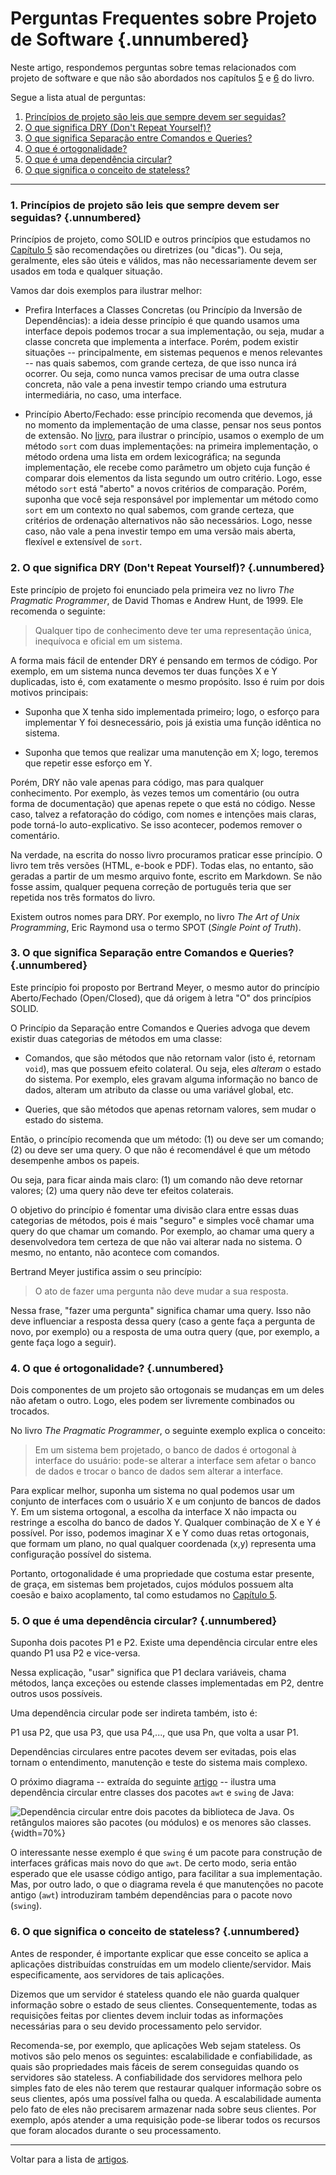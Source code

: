 # Perguntas Frequentes sobre Projeto de Software {.unnumbered}

Neste artigo, respondemos perguntas sobre temas relacionados com projeto 
de software e que não são abordados nos capítulos 
[5](../cap5.html) e [6](../cap6.html) do livro. 

Segue a lista atual de perguntas:

1. [Princípios de projeto são leis que sempre devem ser seguidas?](#princ%C3%ADpios-de-projeto-s%C3%A3o-leis-que-sempre-devem-ser-seguidas)
2. [O que significa DRY (Don't Repeat Yourself)?](#o-que-significa-dry-dont-repeat-yourself)
3. [O que significa Separação entre Comandos e Queries?](#o-que-significa-separa%C3%A7%C3%A3o-entre-comandos-e-queries)
4. [O que é ortogonalidade?](#o-que-%C3%A9-ortogonalidade)
5. [O que é uma dependência circular?](#o-que-%C3%A9-uma-depend%C3%AAncia-circular)
6. [O que significa o conceito de stateless?](#o-que-significa-o-conceito-de-stateless)

* * * 

### 1. Princípios de projeto são leis que sempre devem ser seguidas? {.unnumbered}

Princípios de projeto, como SOLID e outros princípios que estudamos no 
[Capítulo 5](../cap5.html#solid-e-outros-princ%C3%ADpios-de-projeto) são 
recomendações ou diretrizes (ou "dicas"). Ou seja, geralmente, eles são 
úteis e válidos, mas não necessariamente devem ser usados em toda e 
qualquer situação.

Vamos dar dois exemplos para ilustrar melhor:

* Prefira Interfaces a Classes Concretas (ou Princípio da Inversão de 
Dependências): a ideia desse princípio é que quando usamos uma interface 
depois podemos trocar a sua implementação, ou seja, mudar a 
classe concreta que implementa a interface. Porém, podem existir 
situações -- principalmente, em sistemas pequenos e menos relevantes --
nas quais sabemos, com grande certeza, de que isso nunca irá ocorrer. 
Ou seja, como nunca vamos precisar de uma outra classe concreta, 
não vale a pena investir tempo criando uma estrutura intermediária, 
no caso, uma interface.

* Princípio Aberto/Fechado: esse princípio recomenda que devemos, já no 
momento da implementação de uma classe, pensar nos seus pontos de 
extensão. No [livro](../cap5.html#princ%C3%ADpio-abertofechado), para ilustrar 
o princípio, usamos o exemplo de um método `sort` com duas implementações: 
na primeira implementação, o método ordena uma lista em ordem lexicográfica; 
na segunda implementação, ele recebe como parâmetro um objeto cuja 
função é comparar dois elementos da lista segundo um outro critério. 
Logo, esse método `sort` está "aberto" a novos critérios de comparação. 
Porém, suponha que você seja responsável por implementar um método 
como `sort` em um contexto no qual sabemos, com grande certeza, que critérios 
de ordenação alternativos não são necessários. Logo, nesse caso, não vale 
a pena investir tempo em uma versão mais aberta, flexível e 
extensível de `sort`.


### 2. O que significa DRY (Don't Repeat Yourself)? {.unnumbered}

Este princípio de projeto foi enunciado pela primeira vez no 
livro *The Pragmatic Programmer*, de David Thomas e Andrew Hunt, 
de 1999. Ele recomenda o seguinte: 

> Qualquer tipo de conhecimento deve ter uma representação única, 
inequívoca e oficial em um sistema.

A forma mais fácil de entender DRY é pensando em termos
de código. Por exemplo, em um sistema nunca devemos ter duas funções
X e Y duplicadas, isto é, com exatamente o mesmo propósito. Isso é 
ruim por dois motivos principais: 

* Suponha que X tenha sido implementada primeiro; logo, o esforço para 
implementar Y foi desnecessário, pois já existia uma função idêntica 
no sistema. 

* Suponha que temos que realizar uma manutenção em X; logo, teremos 
que repetir esse esforço em Y. 

Porém, DRY não vale apenas para código, mas para qualquer conhecimento.
Por exemplo, às vezes temos um comentário (ou outra forma de documentação)
que apenas repete o que está no código. Nesse caso, talvez a refatoração
do código, com nomes e intenções mais claras, pode torná-lo auto-explicativo. 
Se isso acontecer, podemos remover o comentário.

Na verdade, na escrita do nosso livro procuramos praticar esse 
princípio. O livro tem três versões (HTML, e-book e PDF). Todas elas, 
no entanto, são geradas a partir de um mesmo arquivo fonte, escrito 
em Markdown. Se não fosse assim, qualquer pequena correção de português 
teria que ser repetida nos três formatos do livro.

Existem outros nomes para DRY. Por exemplo, no livro *The Art of Unix 
Programming*, Eric Raymond usa o termo SPOT (*Single Point of Truth*).

### 3. O que significa Separação entre Comandos e Queries? {.unnumbered}

Este princípio foi proposto por Bertrand Meyer, o mesmo autor do
princípio Aberto/Fechado (Open/Closed), que dá origem à letra "O"
dos princípios SOLID.

O Princípio da Separação entre Comandos e Queries advoga que devem 
existir duas categorias de métodos em uma classe:

* Comandos, que são métodos que não retornam valor (isto é,
retornam `void`), mas que possuem efeito colateral. Ou seja, 
eles *alteram* o estado do sistema. Por exemplo, eles gravam 
alguma informação no banco de dados, alteram um atributo da 
classe ou uma variável global, etc.

* Queries, que são métodos que apenas retornam valores, sem 
mudar o estado do sistema.

Então, o princípio recomenda que um método: (1) ou deve
ser um comando; (2) ou deve ser uma query. O que não é 
recomendável é que um método desempenhe ambos os papeis.

Ou seja, para ficar ainda mais claro: (1) um comando não
deve retornar valores; (2) uma query não deve ter efeitos
colaterais.

O objetivo do princípio é fomentar uma divisão clara entre 
essas duas categorias de métodos, pois é mais "seguro" e 
simples você chamar uma query do que chamar um comando. Por 
exemplo, ao chamar uma query a desenvolvedora tem certeza de 
que não vai alterar nada no sistema. O mesmo, no entanto, 
não acontece com comandos.

Bertrand Meyer justifica assim o seu princípio:

> O ato de fazer uma pergunta não deve mudar a sua resposta.

Nessa frase, "fazer uma pergunta" significa chamar uma
query. Isso não deve influenciar a resposta dessa query 
(caso a gente faça a pergunta de novo, por exemplo) ou 
a resposta de uma outra query (que, por exemplo, a gente 
faça logo a seguir).

### 4. O que é ortogonalidade? {.unnumbered}

Dois componentes de um projeto são ortogonais se mudanças em um deles 
não afetam o outro. Logo, eles podem ser livremente combinados 
ou trocados.

No livro *The Pragmatic Programmer*, o seguinte exemplo explica o 
conceito:

> Em um sistema bem projetado, o banco de dados é ortogonal 
à interface do usuário: pode-se alterar a interface sem afetar 
o banco de dados e trocar o banco de dados sem alterar a interface.

Para explicar melhor, suponha um sistema no qual podemos usar um 
conjunto de interfaces com o usuário X e um conjunto de bancos de dados Y. 
Em um sistema ortogonal, a escolha da interface X não impacta ou 
restringe a escolha do banco de dados Y. Qualquer combinação de X e Y 
é possível. Por isso, podemos imaginar X e Y como duas retas 
ortogonais, que formam um plano, no qual qualquer coordenada (x,y) 
representa uma configuração possível do sistema.

Portanto, ortogonalidade é uma propriedade que costuma estar 
presente, de graça, em sistemas bem projetados, cujos módulos possuem 
alta coesão e baixo acoplamento, tal como estudamos no 
[Capítulo 5](../cap5.html#coes%C3%A3o).

### 5. O que é uma dependência circular? {.unnumbered}

Suponha dois pacotes P1 e P2. Existe uma dependência circular 
entre eles quando P1 usa P2 e vice-versa.

Nessa explicação, "usar" significa que P1 declara variáveis, 
chama métodos, lança exceções ou estende classes implementadas 
em P2, dentre outros usos possíveis.

Uma dependência circular pode ser indireta também, isto é:

P1 usa P2, que usa P3, que usa P4,..., que usa Pn, que volta a usar P1.

Dependências circulares entre pacotes devem ser evitadas, pois elas
tornam o entendimento, manutenção e teste do sistema mais complexo.

O próximo diagrama -- extraída do seguinte 
[artigo](https://hal.archives-ouvertes.fr/hal-01203525) -- ilustra uma
dependência circular entre classes dos pacotes `awt` e `swing` de Java:

![Dependência circular entre dois pacotes da biblioteca de Java. Os retângulos
maiores são pacotes (ou módulos) e os menores são classes.](./figs/dep-circular.png){width=70%}

O interessante nesse exemplo é que `swing` é um pacote para construção
de interfaces gráficas mais novo do que `awt`. De certo modo, seria 
então esperado que ele usasse código antigo, para facilitar a sua
implementação. Mas, por outro lado, o que o diagrama revela é que
manutenções no pacote antigo (`awt`) introduziram também
dependências para o pacote novo (`swing`).

### 6. O que significa o conceito de stateless? {.unnumbered}

Antes de responder, é importante explicar que esse conceito se aplica a aplicações distribuídas construídas em um modelo cliente/servidor. Mais especificamente, aos servidores de tais aplicações.

Dizemos que um servidor é stateless quando ele não guarda qualquer informação sobre o estado de seus clientes. Consequentemente, todas as requisições feitas por clientes devem incluir todas as informações necessárias para o seu devido processamento pelo servidor.

Recomenda-se, por exemplo, que aplicações Web sejam stateless. Os motivos são pelo menos os seguintes: escalabilidade e confiabilidade, as quais são propriedades mais fáceis de serem conseguidas quando os servidores são stateless. A confiabilidade dos servidores melhora pelo simples fato de eles não terem que restaurar qualquer informação sobre os seus clientes, após uma possível falha ou queda. A escalabilidade aumenta pelo fato de eles não precisarem armazenar nada sobre seus clientes. Por exemplo, após atender a uma requisição pode-se liberar todos os recursos que foram alocados durante o seu processamento.


<!---
### 4. Qual a diferença entre os padrões de projeto Proxy e Adaptador? {.unnumbered}

Suponha um objeto que tenha uma interface `I`. 

* Um **proxy** implementa a interface`I`, isto é, implementa todos os seus métodos.

* Já um **adaptador** implementa uma outra interface, digamos que `I'` e 
fica responsável por adaptá-la para a interface `I`. Para ilustrar, 
lembre-se de um adaptador de tomadas do padrão novo para o antigo 
ou vice-versa.

Quando eu devo usar cada um desses padrões?

* Proxy: para implementar requisitos não-funcionais, tais como segurança, 
persistência, distribuição, etc.

* Adaptador: para compatibilizar interfaces diferentes.

-->
* * * 

Voltar para a lista de [artigos](./artigos.html).
